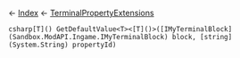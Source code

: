 ← [Index](Api-Index) ← [TerminalPropertyExtensions](Sandbox.ModAPI.Interfaces.TerminalPropertyExtensions)

```csharp[T]() GetDefaultValue<T><[T]()>([IMyTerminalBlock](Sandbox.ModAPI.Ingame.IMyTerminalBlock) block, [string](System.String) propertyId)```